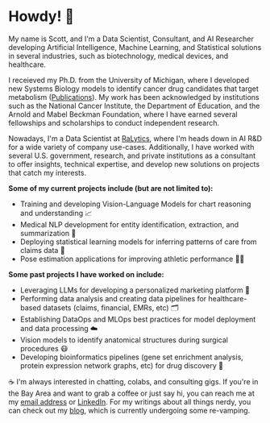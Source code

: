 # Howdy! 👋

My name is Scott, and I'm a Data Scientist, Consultant, and AI Researcher developing Artificial Intelligence, Machine Learning, and Statistical solutions in several industries, such as biotechnology, medical devices, and healthcare. 

I receieved my Ph.D. from the University of Michigan, where I developed new Systems Biology models to identify cancer drug candidates that target metabolism ([Publications](https://scholar.google.com/citations?user=Hw1bieoAAAAJ&hl=en&oi=ao)). My work has been acknowledged by institutions such as the National Cancer Institute, the Department of Education, and the Arnold and Mabel Beckman Foundation, where I have earned several fellowships and scholarships to conduct independent research. 
    
Nowadays, I'm a Data Scientist at [RaLytics](https://ralytics.com/), where I'm heads down in AI R&D for a wide variety of company use-cases. Additionally, I have worked with several U.S. government, research, and private institutions as a consultant to offer insights, technical expertise, and develop new solutions on projects that catch my interests. 

**Some of my current projects include (but are not limited to):**
* Training and developing Vision-Language Models for chart reasoning and understanding 📈 
* Medical NLP development for entity identification, extraction, and summarization 📄
* Deploying statistical learning models for inferring patterns of care from claims data 🏥
* Pose estimation applications for improving athletic performance 🏃‍♀️

**Some past projects I have worked on include:**
* Leveraging LLMs for developing a personalized marketing platform 📧
* Performing data analysis and creating data pipelines for healthcare-based datasets (claims, financial, EMRs, etc) 🗂️
* Establishing DataOps and MLOps best practices for model deployment and data processing ☁️
* Vision models to identify anatomical structures during surgical procedures 😷
* Developing bioinformatics pipelines (gene set enrichment analysis, protein expression network graphs, etc) for drug discovery 💊

☕ I'm always interested in chatting, colabs, and consulting gigs. If you're in the Bay Area and want to grab a coffee or just say hi, you can reach me at my [email address](scottcampit@gmail.com) or [LinkedIn](https://www.linkedin.com/in/scottcampit/). For my writings about all things nerdy, you can check out my [blog](https://www.scottcampit.com/), which is currently undergoing some re-vamping.
